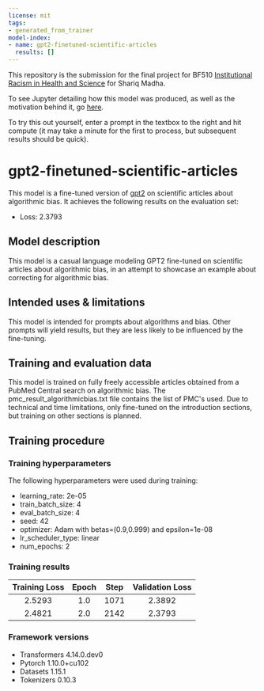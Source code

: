 ```yaml
---
license: mit
tags:
- generated_from_trainer
model-index:
- name: gpt2-finetuned-scientific-articles
  results: []
---
```


This repository is the submission for the final project for BF510 [Institutional Racism in Health and Science](http://irhs.bu.edu/) for Shariq Madha.

To see Jupyter detailing how this model was produced, as well as the motivation behind it, go [here](https://github.com/ssmadha/BF510-final-project/).

To try this out yourself, enter a prompt in the textbox to the right and hit compute (it may take a minute for the first to process, but subsequent results should be quick).

# gpt2-finetuned-scientific-articles

This model is a fine-tuned version of [gpt2](https://huggingface.co/gpt2) on scientific articles about algorithmic bias.
It achieves the following results on the evaluation set:
- Loss: 2.3793

## Model description

This model is a casual language modeling GPT2 fine-tuned on scientific articles about algorithmic bias, in an attempt to showcase an example about correcting for algorithmic bias.

## Intended uses & limitations

This model is intended for prompts about algorithms and bias. Other prompts will yield results, but they are less likely to be influenced by the fine-tuning.

## Training and evaluation data

This model is trained on fully freely accessible articles obtained from a PubMed Central search on algorithmic bias. The pmc_result_algorithmicbias.txt file contains the list of PMC's used. Due to technical and time limitations, only fine-tuned on the introduction sections, but training on other sections is planned.

## Training procedure

### Training hyperparameters

The following hyperparameters were used during training:
- learning_rate: 2e-05
- train_batch_size: 4
- eval_batch_size: 4
- seed: 42
- optimizer: Adam with betas=(0.9,0.999) and epsilon=1e-08
- lr_scheduler_type: linear
- num_epochs: 2

### Training results

| Training Loss | Epoch | Step | Validation Loss |
|:-------------:|:-----:|:----:|:---------------:|
| 2.5293        | 1.0   | 1071 | 2.3892          |
| 2.4821        | 2.0   | 2142 | 2.3793          |


### Framework versions

- Transformers 4.14.0.dev0
- Pytorch 1.10.0+cu102
- Datasets 1.15.1
- Tokenizers 0.10.3
